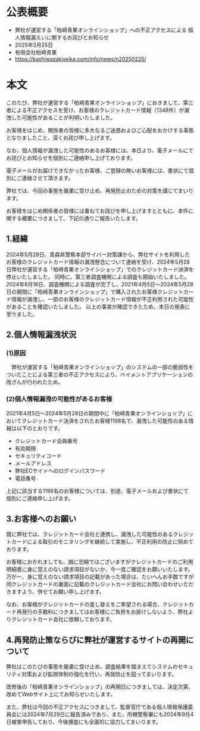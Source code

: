# 公表概要
- 弊社が運営する「柏崎青果オンラインショップ」への不正アクセスによる 個人情報漏えいに関するお詫びとお知らせ
- 2025年2月25日
- 有限会社柏崎青果
- https://kashiwazakiseika.com/info/news/n20250225/

# 本文
このたび、弊社が運営する「柏崎青果オンラインショップ」におきまして、第三者による不正アクセスを受け、お客様のクレジットカード情報（1348件）が漏洩した可能性があることが判明いたしました。

お客様をはじめ、関係者の皆様に多大なるご迷惑およびご心配をおかけする事態となりましたこと、深くお詫び申し上げます。

なお、個人情報が漏洩した可能性のあるお客様には、本日より、電子メールにてお詫びとお知らせを個別にご連絡申し上げております。

電子メールがお届けできなかったお客様、ご登録の無いお客様には、書状にて個別にご連絡させて頂きます。


弊社では、今回の事態を厳粛に受け止め、再発防止のための対策を講じてまいります。

お客様をはじめ関係者の皆様には重ねてお詫びを申し上げますとともに、本件に関する概要につきまして、下記の通りご報告いたします。

## 1.経緯
2024年5月28日、青森県警察本部サイバー対策課から、弊社サイトを利用したお客様のクレジットカード情報の漏洩懸念について連絡を受け、2024年5月28日弊社が運営する「柏崎青果オンラインショップ」でのクレジットカード決済を停止いたしました。 同時に、第三者調査機関による調査も開始いたしました。2024年8月16日、調査機関による調査が完了し、2021年4月5日～2024年5月28日の期間に「柏崎青果オンラインショップ」で購入されたお客様クレジットカード情報が漏洩し、一部のお客様のクレジットカード情報が不正利用された可能性があることを確認いたしました。 以上の事実が確認できたため、本日の発表に至りました。

## 2.個人情報漏洩状況
### (1)原因
　弊社が運営する「柏崎青果オンラインショップ」のシステムの一部の脆弱性をついたことによる第三者の不正アクセスにより、ペイメントアプリケーションの改ざんが行われたため。

### (2)個人情報漏洩の可能性があるお客様
2021年4月5日～2024年5月28日の期間中に「柏崎青果オンラインショップ」においてクレジットカード決済をされたお客様1198名で、漏洩した可能性のある情報は以下のとおりです。

- クレジットカード会員番号
- 有効期限
- セキュリティコード
- メールアドレス
- 弊社ECサイトへのログインパスワード
- 電話番号

上記に該当する1198名のお客様については、別途、電子メールおよび書状にて　個別にご連絡申し上げます。

## 3.お客様へのお願い
既に弊社では、クレジットカード会社と連携し、漏洩した可能性のあるクレジットカードによる取引のモニタリングを継続して実施し、不正利用の防止に努めております。

お客様におかれましても、誠に恐縮ではございますがクレジットカードのご利用明細書に身に覚えのない請求項目がないか、今一度ご確認をお願いいたします。万が一、身に覚えのない請求項目の記載があった場合は、たいへんお手数ですが同クレジットカードの裏面に記載のクレジットカード会社にお問い合わせいただきますよう、併せてお願い申し上げます。

なお、お客様がクレジットカードの差し替えをご希望される場合、クレジットカード再発行の手数料につきましてはお客様にご負担をお掛けしないよう、弊社よりクレジットカード会社に依頼しております。

## 4.再発防止策ならびに弊社が運営するサイトの再開について
弊社はこのたびの事態を厳粛に受け止め、調査結果を踏まえてシステムのセキュリティ対策および監視体制の強化を行い、再発防止を図ってまいります。

改修後の「柏崎青果オンラインショップ」の再開日につきましては、決定次第、改めてWebサイト上にてお知らせいたします。

また、弊社は今回の不正アクセスにつきまして、監督官庁である個人情報保護委員会には2024年7月29日に報告済みであり、また、所轄警察署にも2024年9月4日被害申告しており、今後捜査にも全面的に協力してまいります。
